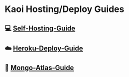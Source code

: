 # Kaoi Hosting/Deploy Guides

## 💻 [Self-Hosting-Guide](https://github.com/Synthesized-Infinity/Void-Guides/blob/main/Self-hosting-guide.md)
## ☁️ [Heroku-Deploy-Guide](https://github.com/Synthesized-Infinity/Void-Guides/blob/main/Heroku-Deploy-Guide.md) 
## 💚 [Mongo-Atlas-Guide](https://github.com/Synthesized-Infinity/Void-Guides/blob/main/Mongo-Atlas-guide.md)
